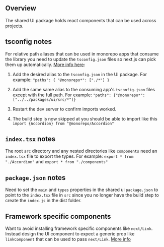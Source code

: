 ## Overview

The shared UI package holds react components that can be used across projects.

## tsconfig notes

For relative path aliases that can be used in monorepo apps that consume the library you need to update the `tsconfig.json` files so next.js can pick them up automatically. [More info here](https://github.com/vercel/turbo/discussions/620):

1. Add the desired alias to the `tsconfig.json` in the UI package. For example:
   `"paths": { "@monorepo*": ["./*"] }`

2. Add the same same alias to the consuming app's `tsconfig.json` files except with the full path. For example: `"paths": {"@monorepo*": ["../../packages/ui/src/*"]}`

3. Restart the dev server to confirm imports worked.

4. The build step is now skipped at you should be able to import like this `import {Accordion} from "@monorepo/Accordion"`

## `index.tsx` notes

The root `src` directory and any nested directories like `components` need an `index.tsx` file to export the types. For example: `export * from "./Accordion"` and `export * from "./components"`

## `package.json` notes

Need to set the `main` and `types` properties in the shared ui `package.json` to point to the `index.tsx` file in `src` since you no longer have the build step to create the `index.js` in the dist folder.

## Framework specific components

Want to avoid installing framework specific components like `next/Link`. Instead design the UI component to expect a generic prop like `linkComponent` that can be used to pass `next/Link`. [More info](https://www.shew.dev/monorepos/tools/nextjs#using-framework-specific-components-in-your-ui-package)
